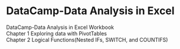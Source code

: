 # DataCamp-Data Analysis in Excel
DataCamp-Data Analysis in Excel Workbook  
Chapter 1 Exploring data with PivotTables  
Chapter 2 Logical Functions(Nested IFs, SWITCH, and COUNTIFS)  
